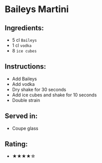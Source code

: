 # Baileys Martini

## Ingredients:
- 5 cl `Baileys`
- 1 cl `vodka`
- 8 `ice cubes`

## Instructions:
- Add Baileys
- Add vodka
- Dry shake for 30 seconds
- Add ice cubes and shake for 10 seconds
- Double strain

## Served in:
- Coupe glass

## Rating:
- ★★★★☆